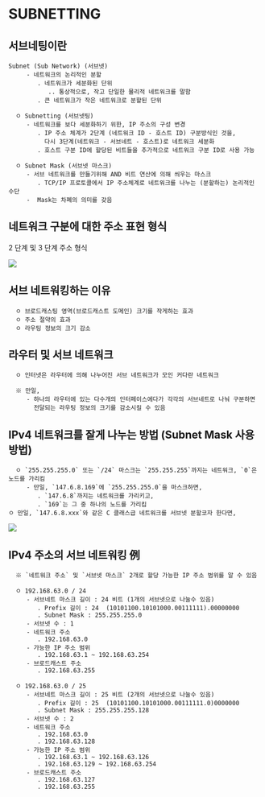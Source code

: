 # SUBNETTING


서브네팅이란
---
```
Subnet (Sub Network) (서브넷)
     - 네트워크의 논리적인 분할
        . 네트워크가 세분화된 단위 
           .. 통상적으로, 작고 단일한 물리적 네트워크를 말함
        . 큰 네트워크가 작은 네트워크로 분할된 단위

  ㅇ Subnetting (서브넷팅)
     - 네트워크를 보다 세분화하기 위한, IP 주소의 구성 변경
        . IP 주소 체계가 2단계 (네트워크 ID - 호스트 ID) 구분방식인 것을, 
          다시 3단계(네트워크 - 서브네트 - 호스트)로 네트워크 세분화
        . 호스트 구분 ID에 할당된 비트들을 추가적으로 네트워크 구분 ID로 사용 가능

  ㅇ Subnet Mask (서브넷 마스크)
     - 서브 네트워크를 만들기위해 AND 비트 연산에 의해 씌우는 마스크
        . TCP/IP 프로토콜에서 IP 주소체계로 네트워크를 나누는 (분할하는) 논리적인 수단
     -  Mask는 차폐의 의미를 갖음
```

네트워크 구분에 대한 주소 표현 형식
---


2 단계 및 3 단계 주소 형식<br>

<img src=http://ktword.co.kr/img_data/961_1.jpg />

서브 네트워킹하는 이유
---
```
  ㅇ 브로드캐스팅 영역(브로드캐스트 도메인) 크기를 작게하는 효과
  ㅇ 주소 절약의 효과 
  ㅇ 라우팅 정보의 크기 감소
```

라우터 및 서브 네트워크
---
```
  ㅇ 인터넷은 라우터에 의해 나누어진 서브 네트워크가 모인 커다란 네트워크

  ※ 만일,
     - 하나의 라우터에 있는 다수개의 인터페이스에다가 각각의 서브네트로 나눠 구분하면
       전달되는 라우팅 정보의 크기를 감소시킬 수 있음
```

IPv4 네트워크를 잘게 나누는 방법 (Subnet Mask 사용방법)
---

```
  ㅇ `255.255.255.0` 또는 `/24` 마스크는 `255.255.255`까지는 네트워크, `0`은 노드를 가리킴
     - 만일, `147.6.8.169`에 `255.255.255.0`을 마스크하면,
        . `147.6.8`까지는 네트워크를 가리키고,
        . `169`는 그 중 하나의 노드를 가리킴
ㅇ 만일, `147.6.8.xxx`와 같은 C 클래스급 네트워크를 서브넷 분할코자 한다면,
```
<img src=http://ktword.co.kr/img_data/961_2.JPG />

IPv4 주소의 서브 네트워킹 例
---
```
  ※ `네트워크 주소` 및 `서브넷 마스크` 2개로 할당 가능한 IP 주소 범위를 알 수 있음

  ㅇ 192.168.63.0 / 24
     - 서브네트 마스크 길이 : 24 비트 (1개의 서브넷으로 나눌수 있음)
        . Prefix 길이 : 24  (10101100.10101000.00111111).00000000
        . Subnet Mask : 255.255.255.0 
     - 서브넷 수 : 1
     - 네트워크 주소 
        . 192.168.63.0
     - 가능한 IP 주소 범위 
        . 192.168.63.1 ~ 192.168.63.254
     - 브로드캐스트 주소 
        . 192.168.63.255

  ㅇ 192.168.63.0 / 25
     - 서브네트 마스크 길이 : 25 비트 (2개의 서브넷으로 나눌수 있음)
        . Prefix 길이 : 25  (10101100.10101000.00111111.0)0000000
        . Subnet Mask : 255.255.255.128
     - 서브넷 수 : 2
     - 네트워크 주소 
        . 192.168.63.0
        . 192.168.63.128
     - 가능한 IP 주소 범위 
        . 192.168.63.1 ~ 192.168.63.126 
        . 192.168.63.129 ~ 192.168.63.254
     - 브로드캐스트 주소 
        . 192.168.63.127
        . 192.168.63.255
```

